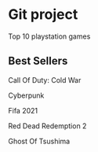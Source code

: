 # Git project

Top 10 playstation games

## Best Sellers

Call Of Duty: Cold War

Cyberpunk

Fifa 2021

Red Dead Redemption 2

Ghost Of Tsushima
